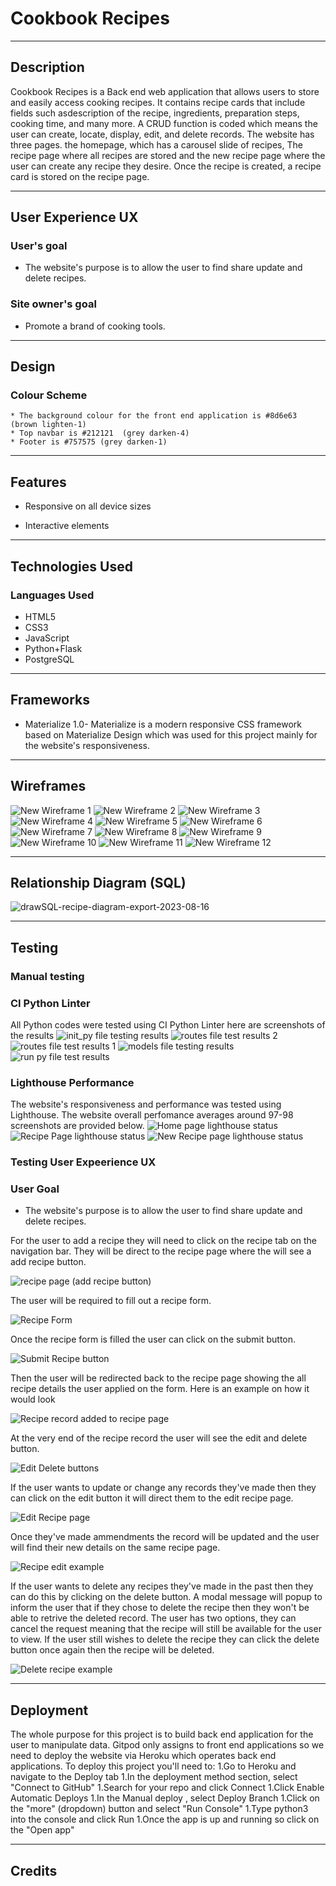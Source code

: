 # Cookbook Recipes 

---
## Description
Cookbook Recipes is a Back end web application that allows users to store and easily access cooking recipes. It contains recipe cards that include fields such asdescription of the recipe, ingredients, preparation steps, cooking time, and many more. A CRUD function is coded which means the user
can create, locate, display, edit, and delete records. The website has three pages. the homepage, which has a carousel slide of recipes, The recipe page where all recipes are stored and the new recipe page where the user can create any recipe they desire. Once the recipe is created, a recipe card is stored on the recipe page. 

---
## User Experience UX

### User's goal

 * The website's purpose is to allow the user to find share update and delete recipes. 


### Site owner's goal 

* Promote a brand of cooking tools.

---
## Design
   ### Colour Scheme
    * The background colour for the front end application is #8d6e63 (brown lighten-1)
    * Top navbar is #212121  (grey darken-4)
    * Footer is #757575 (grey darken-1)
---
## Features
  * Responsive on all device sizes 

  * Interactive elements
  ---
  ## Technologies Used 
  ### Languages Used
   * HTML5
   * CSS3
   * JavaScript
   * Python+Flask
   * PostgreSQL
---
## Frameworks
 * Materialize 1.0- Materialize is a modern responsive CSS framework based on Materialize Design which was used for this project mainly for
   the website's responsiveness. 
---
## Wireframes 
![New Wireframe 1](https://github.com/A-Gr33n/Milestone-Project-3/assets/120597058/0e202e17-0472-41c5-86cb-353694c3c958)
![New Wireframe 2](https://github.com/A-Gr33n/Milestone-Project-3/assets/120597058/977d8344-80c4-4224-a424-f72ebe5076a9)
![New Wireframe 3](https://github.com/A-Gr33n/Milestone-Project-3/assets/120597058/b9b7f2c8-ad10-474b-b848-f18e561b8e51)
![New Wireframe 4](https://github.com/A-Gr33n/Milestone-Project-3/assets/120597058/6880ab71-1385-4e96-93ee-4299f45fbfab)
![New Wireframe 5](https://github.com/A-Gr33n/Milestone-Project-3/assets/120597058/15271c07-62b8-49d6-8281-8a1fed8ef921)
![New Wireframe 6](https://github.com/A-Gr33n/Milestone-Project-3/assets/120597058/9096820d-63ed-453e-9e9d-37ff4573155f)
![New Wireframe 7](https://github.com/A-Gr33n/Milestone-Project-3/assets/120597058/eb6a691c-9093-4a84-bc1d-4fbe62c626c7)
![New Wireframe 8](https://github.com/A-Gr33n/Milestone-Project-3/assets/120597058/7e8e54e4-0215-4f9f-a4a4-2235031a4e8a)
![New Wireframe 9](https://github.com/A-Gr33n/Milestone-Project-3/assets/120597058/513e4beb-ac3f-4780-9b14-e3e2d78bb5a3)
![New Wireframe 10](https://github.com/A-Gr33n/Milestone-Project-3/assets/120597058/787ef0d3-e120-4d0a-847f-fba184abb742)
![New Wireframe 11](https://github.com/A-Gr33n/Milestone-Project-3/assets/120597058/9bdeeed6-deed-451c-9c7d-4a2e5b91d837)
![New Wireframe 12](https://github.com/A-Gr33n/Milestone-Project-3/assets/120597058/d3d476fd-d0a7-4ec5-8669-cb531e5887c1)

---
## Relationship Diagram (SQL)
![drawSQL-recipe-diagram-export-2023-08-16](https://github.com/A-Gr33n/Milestone-Project-3/assets/120597058/affc501c-67e3-442a-8442-b1f5eb7baff6)

---
## Testing 
### Manual testing

### CI Python Linter

All Python codes were tested using CI Python Linter here are screenshots of the results
![init_py file testing results ](https://github.com/A-Gr33n/Milestone-Project-3/assets/120597058/f3adbc61-bfd2-4477-b259-bd19d6564fa4)
![routes file test results 2 ](https://github.com/A-Gr33n/Milestone-Project-3/assets/120597058/8aed67c7-d035-44a3-b17f-6a3397756a1c)
![routes file test results 1](https://github.com/A-Gr33n/Milestone-Project-3/assets/120597058/55ed35ed-ffe6-4aaf-9967-316a6138d1d1)
![models file testing results ](https://github.com/A-Gr33n/Milestone-Project-3/assets/120597058/18b4c82c-cfdd-4272-b7d9-7eb15f5a7d11)
![run py file test results ](https://github.com/A-Gr33n/Milestone-Project-3/assets/120597058/a52f1c7b-7323-4a26-a140-56ba03ed6e7f)

### Lighthouse Performance
The website's responsiveness and performance was tested using Lighthouse. The website overall perfomance averages around 97-98 screenshots
are provided below. 
![Home page lighthouse status](https://github.com/A-Gr33n/Milestone-Project-3/assets/120597058/a504b2ca-f3b4-4c46-ada7-ddf3c30ff9ed)
![Recipe Page lighthouse status ](https://github.com/A-Gr33n/Milestone-Project-3/assets/120597058/5bd8bb84-c360-49d3-9ca4-a09dd1800d01)
![New Recipe page lighthouse status](https://github.com/A-Gr33n/Milestone-Project-3/assets/120597058/0554b464-5f8d-439a-ab98-2242e9ca6519)

### Testing User Expeerience UX
### User Goal

* The website's purpose is to allow the user to find share update and delete recipes. 

For the user to add a recipe they will need to click on the recipe tab on the navigation bar. They will be direct to the recipe page where the will see a add recipe button.

![recipe page (add recipe button)](https://github.com/A-Gr33n/Milestone-Project-3/assets/120597058/f0cb2895-aa4f-415d-8ad8-f7685ec10581)

The user will be required to fill out a recipe form.

![Recipe Form ](https://github.com/A-Gr33n/Milestone-Project-3/assets/120597058/e256e2ef-f7dd-4505-8997-eb6c799beea0)

Once the recipe form is filled the user can click on the submit button.

![Submit Recipe button ](https://github.com/A-Gr33n/Milestone-Project-3/assets/120597058/79c1e02a-f8b8-4b1d-bb28-214cd7402b3f)

Then the user will be redirected back to the recipe page showing the all recipe details the user applied on the form. Here is an example on how it would look

![Recipe record added to recipe page](https://github.com/A-Gr33n/Milestone-Project-3/assets/120597058/fb948d9f-b484-4ed9-9292-d36b336dcd9e)

At the very end of the recipe record the user will see the edit and delete button. 

![Edit   Delete buttons ](https://github.com/A-Gr33n/Milestone-Project-3/assets/120597058/6dbff3d0-0729-4645-91b7-75117c049d24)

If the user wants to update or change any records they've made then they can click on the edit button it will direct them to the edit recipe page.

![Edit Recipe page](https://github.com/A-Gr33n/Milestone-Project-3/assets/120597058/012c1bb7-26dc-4a6a-b888-cd2d8e89c241)

Once they've made ammendments the record will be updated and the user will find their new details on the same recipe page. 

![Recipe edit example ](https://github.com/A-Gr33n/Milestone-Project-3/assets/120597058/3e8813d1-4dc3-4815-93bd-2aa78e65d741)

If the user wants to delete any recipes they've made in the past then they can do this by clicking on the delete button. A modal message will popup to inform the user that if they chose to delete the recipe then they won't be able to retrive the deleted record. The user has two options, they can cancel the request meaning that the recipe will still be available for the user to view. If the user still wishes to delete the recipe they can click the delete button once again then the recipe will be deleted. 

![Delete recipe example](https://github.com/A-Gr33n/Milestone-Project-3/assets/120597058/d42ea296-7f46-4f10-9326-4dd378b1eb20)

---

## Deployment 
The whole purpose for this project is to build back end application for the user to manipulate data. Gitpod only assigns to front end applications so we need to deploy the website via Heroku which operates back end applications. 
 To deploy this project you'll need to:
 1.Go to Heroku and navigate to the Deploy tab
 1.In the deployment method section, select "Connect to GitHub" 
 1.Search for your repo and click Connect  1.Click Enable Automatic Deploys 
 1.In the Manual deploy , select Deploy Branch
 1.Click on the "more" (dropdown) button and select "Run Console"
 1.Type python3 into the console and click Run
 1.Once the app is up and running so click on the "Open app"

---
## Credits

